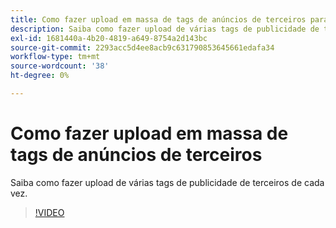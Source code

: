 ```yaml
---
title: Como fazer upload em massa de tags de anúncios de terceiros para DSP
description: Saiba como fazer upload de várias tags de publicidade de terceiros de cada vez.
exl-id: 1681440a-4b20-4819-a649-8754a2d143bc
source-git-commit: 2293acc5d4ee8acb9c631790853645661edafa34
workflow-type: tm+mt
source-wordcount: '38'
ht-degree: 0%

---
```


# Como fazer upload em massa de tags de anúncios de terceiros

Saiba como fazer upload de várias tags de publicidade de terceiros de cada vez.

>[!VIDEO](https://video.tv.adobe.com/v/339204)
